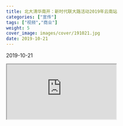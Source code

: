 ```yaml
---
title: 北大清华南开：新时代联大路活动2019年云南站
categories: ["宣传"]
tags: ["视频","商业"]
weight: 5
cover_image: images/cover/191021.jpg
date: 2019-10-21
---
```


<tag>2019-10-21</tag>

<iframe class="iiframe" src="https://v.qq.com/txp/iframe/player.html?vid=t30112xghn3" ></iframe>

